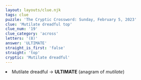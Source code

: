 ```yaml
---
layout: layouts/clue.njk
tags: clue
puzzle: 'The Cryptic Crossword: Sunday, February 5, 2023'
clue: 'Mutilate dreadful top'
clue_num: '19'
clue_category: 'across'
letters: '(8)'
answer: 'ULTIMATE'
straight_is_first: 'false'
straight: 'top'
cryptic: 'Mutilate dreadful'
---
```

<li>Mutilate dreadful → <b>ULTIMATE</b> (anagram of <i>mutilate</i>)</li>